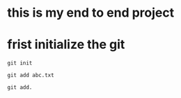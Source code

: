 # this is my end to end project

# frist initialize the git
```
git init
```

```
git add abc.txt

git add.
```